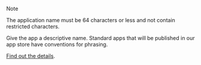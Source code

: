 <!-- markdownlint-disable-file MD041 -->
> [!NOTE]
> The application name must be 64 characters or less and not contain restricted characters.
>
> Give the app a descriptive name.
> Standard apps that will be published in our app store have conventions for phrasing.
>
> [Find out the details][1].

<!-- Referenced links -->
[1]: ../../../apps/requirements/marketing.md#application-name
